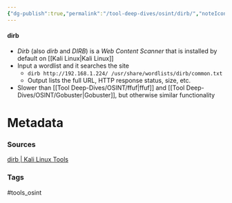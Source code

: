 ```yaml
---
{"dg-publish":true,"permalink":"/tool-deep-dives/osint/dirb/","noteIcon":""}
---
```


#### dirb
- *Dirb* (also *dirb* and *DIRB*) is a *Web Content Scanner* that is installed by default on [[Kali Linux\|Kali Linux]]
- Input a wordlist and it searches the site
	- `dirb http://192.168.1.224/ /usr/share/wordlists/dirb/common.txt`
	- Output lists the full URL, HTTP response status, size, etc.
- Slower than [[Tool Deep-Dives/OSINT/ffuf\|ffuf]] and [[Tool Deep-Dives/OSINT/Gobuster\|Gobuster]], but otherwise similar functionality






# Metadata

### Sources
[dirb | Kali Linux Tools](https://www.kali.org/tools/dirb/)
### Tags
#tools_osint 